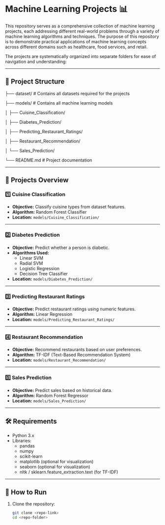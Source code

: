 # Machine Learning Projects 📊

This repository serves as a comprehensive collection of machine learning projects, each addressing different real-world problems through a variety of machine learning algorithms and techniques. The purpose of this repository is to demonstrate practical applications of machine learning concepts across different domains such as healthcare, food services, and retail.

The projects are systematically organized into separate folders for ease of navigation and understanding:

---

## 📂 Project Structure

├── dataset/ # Contains all datasets required for the projects

├── models/ # Contains all machine learning models

│ ├── Cuisine_Classification/

│ ├── Diabetes_Prediction/

│ ├── Predicting_Restaurant_Ratings/

│ ├── Restaurant_Recommendation/

│ └── Sales_Prediction/

└── README.md # Project documentation


---

## 🚀 Projects Overview

### 1️⃣ Cuisine Classification
- **Objective:** Classify cuisine types from dataset features.
- **Algorithm:** Random Forest Classifier  
- **Location:** `models/Cuisine_Classification/`

---

### 2️⃣ Diabetes Prediction
- **Objective:** Predict whether a person is diabetic.
- **Algorithms Used:**
  - Linear SVM  
  - Radial SVM  
  - Logistic Regression  
  - Decision Tree Classifier  
- **Location:** `models/Diabetes_Prediction/`

---

### 3️⃣ Predicting Restaurant Ratings
- **Objective:** Predict restaurant ratings using numeric features.
- **Algorithm:** Linear Regression  
- **Location:** `models/Predicting_Restaurant_Ratings/`

---

### 4️⃣ Restaurant Recommendation
- **Objective:** Recommend restaurants based on user preferences.
- **Algorithm:** TF-IDF (Text-Based Recommendation System)  
- **Location:** `models/Restaurant_Recommendation/`

---

### 5️⃣ Sales Prediction
- **Objective:** Predict sales based on historical data.
- **Algorithm:** Random Forest Regressor  
- **Location:** `models/Sales_Prediction/`

---

## 🛠 Requirements
- Python 3.x
- Libraries:
  - pandas
  - numpy
  - scikit-learn
  - matplotlib (optional for visualization)
  - seaborn (optional for visualization)
  - nltk / sklearn.feature_extraction.text (for TF-IDF)

---

## 🚦 How to Run
1. Clone the repository:
   ```bash
   git clone <repo-link>
   cd <repo-folder>
